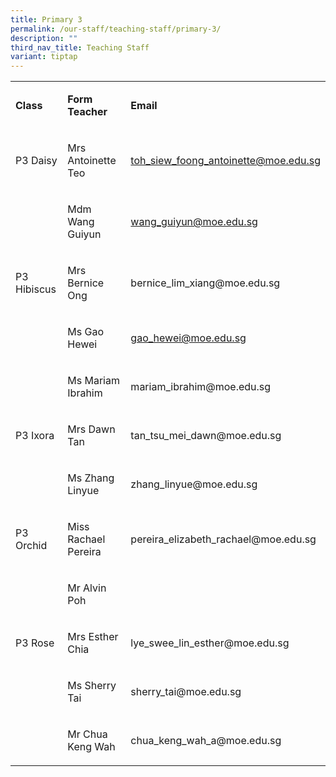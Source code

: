 ```yaml
---
title: Primary 3
permalink: /our-staff/teaching-staff/primary-3/
description: ""
third_nav_title: Teaching Staff
variant: tiptap
---
```

<table style="minWidth: 75px">
<colgroup>
<col>
<col>
<col>
</colgroup>
<tbody>
<tr>
<td rowspan="1" colspan="1">
<p><strong>Class</strong>
</p>
</td>
<td rowspan="1" colspan="1">
<p><strong>Form Teacher</strong>
</p>
</td>
<td rowspan="1" colspan="1">
<p><strong>Email</strong>
</p>
</td>
</tr>
<tr>
<td rowspan="1" colspan="1">
<p>P3 Daisy</p>
</td>
<td rowspan="1" colspan="1">
<p>Mrs Antoinette Teo</p>
</td>
<td rowspan="1" colspan="1">
<p><a href="mailto:toh_siew_foong_antoinette@moe.edu.sg" rel="noopener noreferrer nofollow" target="_blank">toh_siew_foong_antoinette@moe.edu.sg</a>
</p>
</td>
</tr>
<tr>
<td rowspan="1" colspan="1">
<p></p>
</td>
<td rowspan="1" colspan="1">
<p>Mdm Wang Guiyun</p>
</td>
<td rowspan="1" colspan="1">
<p><a href="mailto:wang_guiyun@moe.edu.sg" rel="noopener noreferrer nofollow" target="_blank">wang_guiyun@moe.edu.sg</a>
</p>
</td>
</tr>
<tr>
<td rowspan="1" colspan="1">
<p>P3 Hibiscus</p>
</td>
<td rowspan="1" colspan="1">
<p>Mrs Bernice Ong</p>
</td>
<td rowspan="1" colspan="1">
<p>bernice_lim_xiang@moe.edu.sg</p>
</td>
</tr>
<tr>
<td rowspan="1" colspan="1">
<p></p>
</td>
<td rowspan="1" colspan="1">
<p>Ms Gao Hewei</p>
</td>
<td rowspan="1" colspan="1">
<p><a href="mailto:gao_hewei@moe.edu.sg" rel="noopener noreferrer nofollow" target="_blank">gao_hewei@moe.edu.sg</a>
</p>
</td>
</tr>
<tr>
<td rowspan="1" colspan="1">
<p></p>
</td>
<td rowspan="1" colspan="1">
<p>Ms Mariam Ibrahim</p>
</td>
<td rowspan="1" colspan="1">
<p>mariam_ibrahim@moe.edu.sg</p>
</td>
</tr>
<tr>
<td rowspan="1" colspan="1">
<p>P3 Ixora</p>
</td>
<td rowspan="1" colspan="1">
<p>Mrs Dawn Tan</p>
</td>
<td rowspan="1" colspan="1">
<p>tan_tsu_mei_dawn@moe.edu.sg</p>
</td>
</tr>
<tr>
<td rowspan="1" colspan="1">
<p></p>
</td>
<td rowspan="1" colspan="1">
<p>Ms Zhang Linyue</p>
</td>
<td rowspan="1" colspan="1">
<p>zhang_linyue@moe.edu.sg</p>
</td>
</tr>
<tr>
<td rowspan="1" colspan="1">
<p>P3 Orchid</p>
</td>
<td rowspan="1" colspan="1">
<p>Miss Rachael Pereira</p>
</td>
<td rowspan="1" colspan="1">
<p>pereira_elizabeth_rachael@moe.edu.sg</p>
</td>
</tr>
<tr>
<td rowspan="1" colspan="1">
<p></p>
</td>
<td rowspan="1" colspan="1">
<p>Mr Alvin Poh</p>
</td>
<td rowspan="1" colspan="1">
<p>&nbsp;</p>
</td>
</tr>
<tr>
<td rowspan="1" colspan="1">
<p>P3 Rose</p>
</td>
<td rowspan="1" colspan="1">
<p>Mrs Esther Chia</p>
</td>
<td rowspan="1" colspan="1">
<p>lye_swee_lin_esther@moe.edu.sg</p>
</td>
</tr>
<tr>
<td rowspan="1" colspan="1">
<p></p>
</td>
<td rowspan="1" colspan="1">
<p>Ms Sherry Tai</p>
</td>
<td rowspan="1" colspan="1">
<p>sherry_tai@moe.edu.sg</p>
</td>
</tr>
<tr>
<td rowspan="1" colspan="1">
<p></p>
</td>
<td rowspan="1" colspan="1">
<p>Mr Chua Keng Wah</p>
</td>
<td rowspan="1" colspan="1">
<p>chua_keng_wah_a@moe.edu.sg</p>
</td>
</tr>
</tbody>
</table>
<p></p>